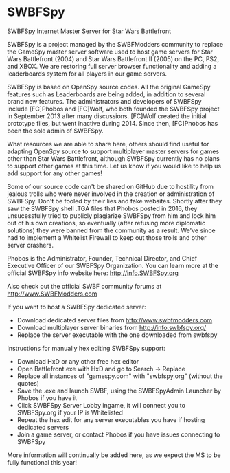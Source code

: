 # SWBFSpy
SWBFSpy Internet Master Server for Star Wars Battlefront

SWBFSpy is a project managed by the SWBFModders community to replace the GameSpy master server software used to host game servers for Star Wars Battlefront (2004) and Star Wars Battlefront II (2005) on the PC, PS2, and XBOX. We are restoring full server browser functionality and adding a leaderboards system for all players in our game servers.

SWBFSpy is based on OpenSpy source codes. All the original GameSpy features such as Leaderboards are being added, in addition to several brand new features. The administrators and developers of SWBFSpy include [FC]Phobos and [FC]Wolf, who both founded the SWBFSpy project in September 2013 after many discussions. [FC]Wolf created the initial prototype files, but went inactive during 2014. Since then, [FC]Phobos has been the sole admin of SWBFSpy.

What resources we are able to share here, others should find useful for adapting OpenSpy source to support multiplayer master servers for games other than Star Wars Battlefront, although SWBFSpy currently has no plans to support other games at this time. Let us know if you would like to help us add support for any other games!

Some of our source code can't be shared on GitHub due to hostility from jealous trolls who were never involved in the creation or administration of SWBFSpy. Don't be fooled by their lies and fake websites. Shortly after they saw the SWBFSpy shell .TGA files that Phobos posted in 2016, they unsucessfully tried to publicly plagiarize SWBFSpy from him and lock him out of his own creations, so eventually (after refusing more diplomatic solutions) they were banned from the community as a result. We've since had to implement a Whitelist Firewall to keep out those trolls and other server crashers.

Phobos is the Administrator, Founder, Technical Director, and Chief Executive Officer of our SWBFSpy Organization. You can learn more at the official SWBFSpy info website here: http://info.SWBFSpy.org

Also check out the official SWBF community forums at http://www.SWBFModders.com

If you want to host a SWBFSpy dedicated server:
- Download dedicated server files from http://www.swbfmodders.com
- Download multiplayer server binaries from http://info.swbfspy.org/
- Replace the server executable with the one downloaded from swbfspy

Instructions for manually hex editing SWBFSpy support:
- Download HxD or any other free hex editor
- Open Battlefront.exe with HxD and go to Search -> Replace
- Replace all instances of "gamespy.com" with "swbfspy.org" (without the quotes)
- Save the .exe and launch SWBF, using the SWBFSpyAdmin Launcher by Phobos if you have it
- Click SWBFSpy Server Lobby ingame, it will connect you to SWBFSpy.org if your IP is Whitelisted
- Repeat the hex edit for any server executables you have if hosting dedicated servers
- Join a game server, or contact Phobos if you have issues connecting to SWBFSpy

More information will continually be added here, as we expect the MS to be fully functional this year!
